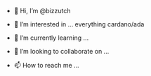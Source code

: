 - 👋 Hi, I’m @bizzutch
- 👀 I’m interested in ... everything  cardano/ada

- 🌱 I’m currently learning ...
- 💞️ I’m looking to collaborate on ...
- 📫 How to reach me ...

<!---
bizzutch/bizzutch is a ✨ special ✨ repository because its `README.md` (this file) appears on your GitHub profile.
You can click the Preview link to take a look at your changes.
--->
